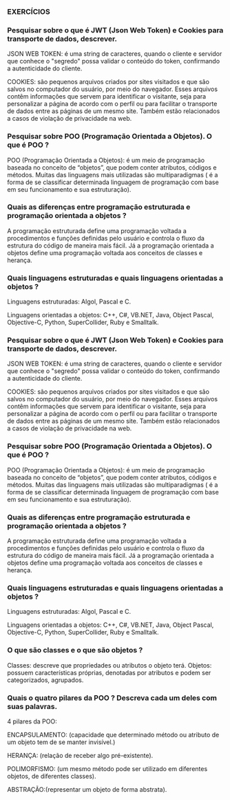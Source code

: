 ### EXERCÍCIOS 

### Pesquisar sobre o que é JWT (Json Web Token) e Cookies para transporte de dados, descrever.

JSON WEB TOKEN: é uma string de caracteres, quando o cliente e servidor que conhece o "segredo" possa validar o conteúdo do token, confirmando a autenticidade do cliente.

COOKIES: são pequenos arquivos criados por sites visitados e que são salvos no computador do usuário, por meio do navegador. Esses arquivos contêm informações que servem para identificar o visitante, seja para personalizar a página de acordo com o perfil ou para facilitar o transporte de dados entre as páginas de um mesmo site. Também estão relacionados a casos de violação de privacidade na web.

### Pesquisar sobre POO (Programação Orientada a Objetos). O que é POO ?

POO (Programação Orientada a Objetos): é um meio de programação baseada no conceito de “objetos”, que podem conter atributos, códigos e métodos. Muitas das linguagens mais utilizadas são multiparadigmas ( é a forma de se classificar determinada linguagem de programação com base em seu funcionamento e sua estruturação).

### Quais as diferenças entre programação estruturada e programação orientada a objetos ?

A programação estruturada define uma programação voltada a procedimentos e funções definidas pelo usuário e controla o fluxo da estrutura do código de maneira mais fácil. Já a programação orientada a objetos define uma programação voltada aos conceitos de classes e herança.

### Quais linguagens estruturadas e quais linguagens orientadas a objetos ?

Linguagens estruturadas: Algol, Pascal e C.

Linguagens orientadas a objetos: C++, C#, VB.NET, Java, Object Pascal, Objective-C, Python, SuperCollider, Ruby e Smalltalk.
### Pesquisar sobre o que é JWT (Json Web Token) e Cookies para transporte de dados, descrever.

JSON WEB TOKEN: é uma string de caracteres, quando o cliente e servidor que conhece o "segredo" possa validar o conteúdo do token, confirmando a autenticidade do cliente.

COOKIES: são pequenos arquivos criados por sites visitados e que são salvos no computador do usuário, por meio do navegador. Esses arquivos contêm informações que servem para identificar o visitante, seja para personalizar a página de acordo com o perfil ou para facilitar o transporte de dados entre as páginas de um mesmo site. Também estão relacionados a casos de violação de privacidade na web.

### Pesquisar sobre POO (Programação Orientada a Objetos). O que é POO ?

POO (Programação Orientada a Objetos): é um meio de programação baseada no conceito de “objetos”, que podem conter atributos, códigos e métodos. Muitas das linguagens mais utilizadas são multiparadigmas ( é a forma de se classificar determinada linguagem de programação com base em seu funcionamento e sua estruturação).

### Quais as diferenças entre programação estruturada e programação orientada a objetos ?

A programação estruturada define uma programação voltada a procedimentos e funções definidas pelo usuário e controla o fluxo da estrutura do código de maneira mais fácil. Já a programação orientada a objetos define uma programação voltada aos conceitos de classes e herança.

### Quais linguagens estruturadas e quais linguagens orientadas a objetos ?

Linguagens estruturadas: Algol, Pascal e C.

Linguagens orientadas a objetos: C++, C#, VB.NET, Java, Object Pascal, Objective-C, Python, SuperCollider, Ruby e Smalltalk.

### O que são classes e o que são objetos ?

Classes: descreve que propriedades ou atributos o objeto terá. Objetos: possuem características próprias, denotadas por atributos e podem ser categorizados, agrupados.

### Quais o quatro pilares da POO ? Descreva cada um deles com suas palavras. 

4 pilares da POO:

ENCAPSULAMENTO: (capacidade que determinado método ou atributo de um objeto tem de se manter invisível.)

HERANÇA: (relação de receber algo pré-existente). 

POLIMORFISMO: (um mesmo método pode ser utilizado em diferentes objetos, de diferentes classes). 

ABSTRAÇÃO:(representar um objeto de forma abstrata).
